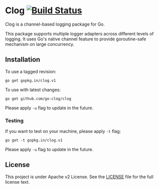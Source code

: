 # Clog [![Build Status](https://travis-ci.org/go-clog/clog.svg?branch=master)](https://travis-ci.org/go-clog/clog)

Clog is a channel-based logging package for Go.

This package supports multiple logger adapters across different levels of logging. It uses Go's native channel feature to provide goroutine-safe mechanism on large concurrency.

## Installation

To use a tagged revision:

	go get gopkg.in/clog.v1

To use with latest changes:

	go get github.com/go-clog/clog
    
Please apply `-u` flag to update in the future.

### Testing

If you want to test on your machine, please apply `-t` flag:

	go get -t gopkg.in/clog.v1

Please apply `-u` flag to update in the future.


## License

This project is under Apache v2 License. See the [LICENSE](LICENSE) file for the full license text.
